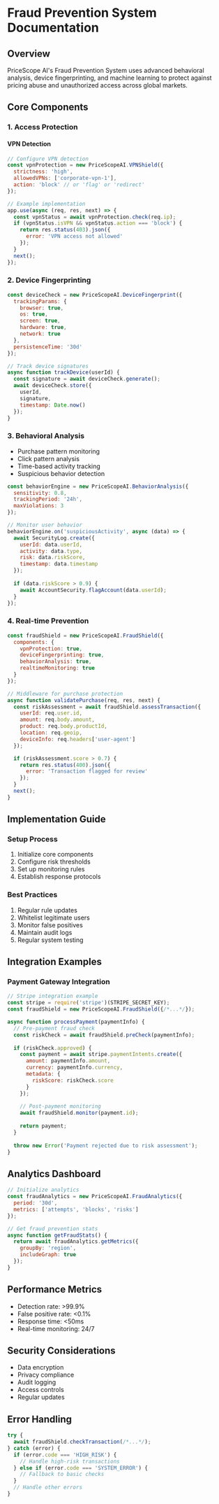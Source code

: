 # Fraud Prevention System Documentation

## Overview
PriceScope AI's Fraud Prevention System uses advanced behavioral analysis, device fingerprinting, and machine learning to protect against pricing abuse and unauthorized access across global markets.

## Core Components

### 1. Access Protection
#### VPN Detection
```javascript
// Configure VPN detection
const vpnProtection = new PriceScopeAI.VPNShield({
  strictness: 'high',
  allowedVPNs: ['corporate-vpn-1'],
  action: 'block' // or 'flag' or 'redirect'
});

// Example implementation
app.use(async (req, res, next) => {
  const vpnStatus = await vpnProtection.check(req.ip);
  if (vpnStatus.isVPN && vpnStatus.action === 'block') {
    return res.status(403).json({
      error: 'VPN access not allowed'
    });
  }
  next();
});
```

### 2. Device Fingerprinting
```javascript
const deviceCheck = new PriceScopeAI.DeviceFingerprint({
  trackingParams: {
    browser: true,
    os: true,
    screen: true,
    hardware: true,
    network: true
  },
  persistenceTime: '30d'
});

// Track device signatures
async function trackDevice(userId) {
  const signature = await deviceCheck.generate();
  await deviceCheck.store({
    userId,
    signature,
    timestamp: Date.now()
  });
}
```

### 3. Behavioral Analysis
- Purchase pattern monitoring
- Click pattern analysis
- Time-based activity tracking
- Suspicious behavior detection

```javascript
const behaviorEngine = new PriceScopeAI.BehaviorAnalysis({
  sensitivity: 0.8,
  trackingPeriod: '24h',
  maxViolations: 3
});

// Monitor user behavior
behaviorEngine.on('suspiciousActivity', async (data) => {
  await SecurityLog.create({
    userId: data.userId,
    activity: data.type,
    risk: data.riskScore,
    timestamp: data.timestamp
  });
  
  if (data.riskScore > 0.9) {
    await AccountSecurity.flagAccount(data.userId);
  }
});
```

### 4. Real-time Prevention
```javascript
const fraudShield = new PriceScopeAI.FraudShield({
  components: {
    vpnProtection: true,
    deviceFingerprinting: true,
    behaviorAnalysis: true,
    realtimeMonitoring: true
  }
});

// Middleware for purchase protection
async function validatePurchase(req, res, next) {
  const riskAssessment = await fraudShield.assessTransaction({
    userId: req.user.id,
    amount: req.body.amount,
    product: req.body.productId,
    location: req.geoip,
    deviceInfo: req.headers['user-agent']
  });

  if (riskAssessment.score > 0.7) {
    return res.status(400).json({
      error: 'Transaction flagged for review'
    });
  }
  next();
}
```

## Implementation Guide

### Setup Process
1. Initialize core components
2. Configure risk thresholds
3. Set up monitoring rules
4. Establish response protocols

### Best Practices
1. Regular rule updates
2. Whitelist legitimate users
3. Monitor false positives
4. Maintain audit logs
5. Regular system testing

## Integration Examples

### Payment Gateway Integration
```javascript
// Stripe integration example
const stripe = require('stripe')(STRIPE_SECRET_KEY);
const fraudShield = new PriceScopeAI.FraudShield({/*...*/});

async function processPayment(paymentInfo) {
  // Pre-payment fraud check
  const riskCheck = await fraudShield.preCheck(paymentInfo);
  
  if (riskCheck.approved) {
    const payment = await stripe.paymentIntents.create({
      amount: paymentInfo.amount,
      currency: paymentInfo.currency,
      metadata: {
        riskScore: riskCheck.score
      }
    });
    
    // Post-payment monitoring
    await fraudShield.monitor(payment.id);
    
    return payment;
  }
  
  throw new Error('Payment rejected due to risk assessment');
}
```

## Analytics Dashboard
```javascript
// Initialize analytics
const fraudAnalytics = new PriceScopeAI.FraudAnalytics({
  period: '30d',
  metrics: ['attempts', 'blocks', 'risks']
});

// Get fraud prevention stats
async function getFraudStats() {
  return await fraudAnalytics.getMetrics({
    groupBy: 'region',
    includeGraph: true
  });
}
```

## Performance Metrics
- Detection rate: >99.9%
- False positive rate: <0.1%
- Response time: <50ms
- Real-time monitoring: 24/7

## Security Considerations
- Data encryption
- Privacy compliance
- Audit logging
- Access controls
- Regular updates

## Error Handling
```javascript
try {
  await fraudShield.checkTransaction(/*...*/);
} catch (error) {
  if (error.code === 'HIGH_RISK') {
    // Handle high-risk transactions
  } else if (error.code === 'SYSTEM_ERROR') {
    // Fallback to basic checks
  }
  // Handle other errors
}
``` 